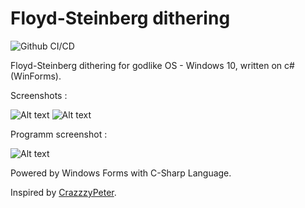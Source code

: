 # Floyd-Steinberg dithering

![Github CI/CD](https://img.shields.io/github/repo-size/MrOkun/dither?color=Green&label=Size)

Floyd-Steinberg dithering for godlike OS - Windows 10, written on c# (WinForms).

Screenshots : 

![Alt text](http://images.vfl.ru/ii/1630867562/b8394f90/35747575.png "Start") ![Alt text](http://images.vfl.ru/ii/1630867680/b902a827/35747597.png "Dithered")

Programm screenshot :

![Alt text](http://images.vfl.ru/ii/1631216334/6aeb0d25/35801989.png "Program")

Powered by Windows Forms with C-Sharp Language.



Inspired by [CrazzzyPeter](https://github.com/crazzzypeter).
